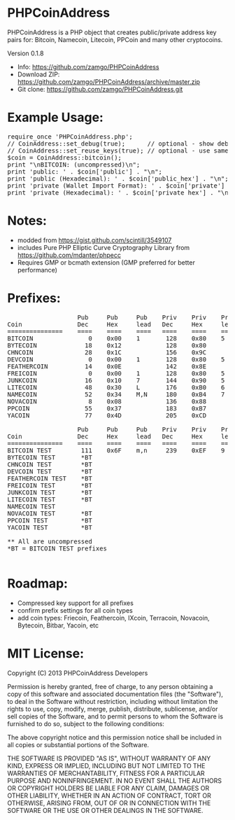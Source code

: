 PHPCoinAddress
==============
PHPCoinAddress is a PHP object that creates public/private address key pairs for:
Bitcoin, Namecoin, Litecoin, PPCoin and many other cryptocoins.

Version 0.1.8

* Info: https://github.com/zamgo/PHPCoinAddress
* Download ZIP: https://github.com/zamgo/PHPCoinAddress/archive/master.zip
* Git clone: https://github.com/zamgo/PHPCoinAddress.git

Example Usage:
==============
<pre>
require_once 'PHPCoinAddress.php'; 
// CoinAddress::set_debug(true);      // optional - show debugging messages 
// CoinAddress::set_reuse_keys(true); // optional - use same key for all addresses 
$coin = CoinAddress::bitcoin();  
print "\nBITCOIN: (uncompressed)\n";
print 'public: ' . $coin['public'] . "\n";
print 'public (Hexadecimal): ' . $coin['public_hex'] . "\n";
print 'private (Wallet Import Format): ' . $coin['private'] . "\n";
print 'private (Hexadecimal): ' . $coin['private_hex'] . "\n"; 
</pre>

Notes:
==============
* modded from https://gist.github.com/scintill/3549107
* includes Pure PHP Elliptic Curve Cryptography Library from https://github.com/mdanter/phpecc
* Requires GMP or bcmath extension (GMP preferred for better performance)

Prefixes:
=============
<pre>
                   Pub     Pub     Pub    Priv    Priv    Priv
Coin               Dec     Hex     lead   Dec     Hex     lead   test    note
===============    ====    ====    ====   ====    ====    ====   ====    ====
BITCOIN               0    0x00    1       128    0x80    5      OK
BYTECOIN             18    0x12            128    0x80    
CHNCOIN              28    0x1C            156    0x9C 
DEVCOIN               0    0x00    1       128    0x80    5               (Bitcoin prefixes)
FEATHERCOIN          14    0x0E            142    0x8E
FREICOIN              0    0x00    1       128    0x80    5               (Bitcoin prefixes)
JUNKCOIN             16    0x10    7       144    0x90    5      OK
LITECOIN             48    0x30    L       176    0xB0    6      OK
NAMECOIN             52    0x34    M,N     180    0xB4    7
NOVACOIN              8    0x08            136    0x88
PPCOIN               55    0x37            183    0xB7
YACOIN               77    0x4D            205    0xCD
      
                   Pub     Pub     Pub    Priv    Priv    Priv
Coin               Dec     Hex     lead   Dec     Hex     lead   test
===============    ====    ====    ====   ====    ====    ====   ====
BITCOIN TEST        111    0x6F    m,n     239    0xEF    9      OK
BYTECOIN TEST       *BT 
CHNCOIN TEST        *BT
DEVCOIN TEST        *BT
FEATHERCOIN TEST    *BT
FREICOIN TEST       *BT
JUNKCOIN TEST       *BT
LITECOIN TEST       *BT
NAMECOIN TEST         
NOVACOIN TEST       *BT
PPCOIN TEST         *BT
YACOIN TEST         *BT

** All are uncompressed
*BT = BITCOIN TEST prefixes

</pre>

Roadmap:
==============
* Compressed key support for all prefixes
* confirm prefix settings for all coin types
* add coin types: Friecoin, Feathercoin, IXcoin, Terracoin, Novacoin, Bytecoin, Bitbar, Yacoin, etc


MIT License:
==============
Copyright (C) 2013 PHPCoinAddress Developers

Permission is hereby granted, free of charge, to any person obtaining
a copy of this software and associated documentation files (the "Software"),
to deal in the Software without restriction, including without limitation
the rights to use, copy, modify, merge, publish, distribute, sublicense,
and/or sell copies of the Software, and to permit persons to whom the
Software is furnished to do so, subject to the following conditions:

The above copyright notice and this permission notice shall be included
in all copies or substantial portions of the Software.

THE SOFTWARE IS PROVIDED "AS IS", WITHOUT WARRANTY OF ANY KIND, EXPRESS
OR IMPLIED, INCLUDING BUT NOT LIMITED TO THE WARRANTIES OF MERCHANTABILITY,
FITNESS FOR A PARTICULAR PURPOSE AND NONINFRINGEMENT. IN NO EVENT SHALL
THE AUTHORS OR COPYRIGHT HOLDERS BE LIABLE FOR ANY CLAIM, DAMAGES
OR OTHER LIABILITY, WHETHER IN AN ACTION OF CONTRACT, TORT OR OTHERWISE,
ARISING FROM, OUT OF OR IN CONNECTION WITH THE SOFTWARE OR THE USE OR
OTHER DEALINGS IN THE SOFTWARE.

